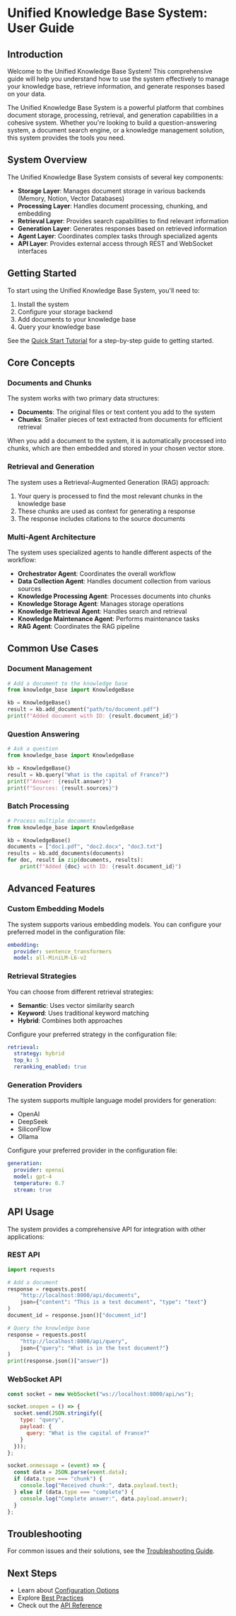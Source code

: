 # Unified Knowledge Base System: User Guide

## Introduction

Welcome to the Unified Knowledge Base System! This comprehensive guide will help you understand how to use the system effectively to manage your knowledge base, retrieve information, and generate responses based on your data.

The Unified Knowledge Base System is a powerful platform that combines document storage, processing, retrieval, and generation capabilities in a cohesive system. Whether you're looking to build a question-answering system, a document search engine, or a knowledge management solution, this system provides the tools you need.

## System Overview

The Unified Knowledge Base System consists of several key components:

- **Storage Layer**: Manages document storage in various backends (Memory, Notion, Vector Databases)
- **Processing Layer**: Handles document processing, chunking, and embedding
- **Retrieval Layer**: Provides search capabilities to find relevant information
- **Generation Layer**: Generates responses based on retrieved information
- **Agent Layer**: Coordinates complex tasks through specialized agents
- **API Layer**: Provides external access through REST and WebSocket interfaces

## Getting Started

To start using the Unified Knowledge Base System, you'll need to:

1. Install the system
2. Configure your storage backend
3. Add documents to your knowledge base
4. Query your knowledge base

See the [Quick Start Tutorial](quick_start_tutorial.md) for a step-by-step guide to getting started.

## Core Concepts

### Documents and Chunks

The system works with two primary data structures:

- **Documents**: The original files or text content you add to the system
- **Chunks**: Smaller pieces of text extracted from documents for efficient retrieval

When you add a document to the system, it is automatically processed into chunks, which are then embedded and stored in your chosen vector store.

### Retrieval and Generation

The system uses a Retrieval-Augmented Generation (RAG) approach:

1. Your query is processed to find the most relevant chunks in the knowledge base
2. These chunks are used as context for generating a response
3. The response includes citations to the source documents

### Multi-Agent Architecture

The system uses specialized agents to handle different aspects of the workflow:

- **Orchestrator Agent**: Coordinates the overall workflow
- **Data Collection Agent**: Handles document collection from various sources
- **Knowledge Processing Agent**: Processes documents into chunks
- **Knowledge Storage Agent**: Manages storage operations
- **Knowledge Retrieval Agent**: Handles search and retrieval
- **Knowledge Maintenance Agent**: Performs maintenance tasks
- **RAG Agent**: Coordinates the RAG pipeline

## Common Use Cases

### Document Management

```python
# Add a document to the knowledge base
from knowledge_base import KnowledgeBase

kb = KnowledgeBase()
result = kb.add_document("path/to/document.pdf")
print(f"Added document with ID: {result.document_id}")
```

### Question Answering

```python
# Ask a question
from knowledge_base import KnowledgeBase

kb = KnowledgeBase()
result = kb.query("What is the capital of France?")
print(f"Answer: {result.answer}")
print(f"Sources: {result.sources}")
```

### Batch Processing

```python
# Process multiple documents
from knowledge_base import KnowledgeBase

kb = KnowledgeBase()
documents = ["doc1.pdf", "doc2.docx", "doc3.txt"]
results = kb.add_documents(documents)
for doc, result in zip(documents, results):
    print(f"Added {doc} with ID: {result.document_id}")
```

## Advanced Features

### Custom Embedding Models

The system supports various embedding models. You can configure your preferred model in the configuration file:

```yaml
embedding:
  provider: sentence_transformers
  model: all-MiniLM-L6-v2
```

### Retrieval Strategies

You can choose from different retrieval strategies:

- **Semantic**: Uses vector similarity search
- **Keyword**: Uses traditional keyword matching
- **Hybrid**: Combines both approaches

Configure your preferred strategy in the configuration file:

```yaml
retrieval:
  strategy: hybrid
  top_k: 5
  reranking_enabled: true
```

### Generation Providers

The system supports multiple language model providers for generation:

- OpenAI
- DeepSeek
- SiliconFlow
- Ollama

Configure your preferred provider in the configuration file:

```yaml
generation:
  provider: openai
  model: gpt-4
  temperature: 0.7
  stream: true
```

## API Usage

The system provides a comprehensive API for integration with other applications:

### REST API

```python
import requests

# Add a document
response = requests.post(
    "http://localhost:8000/api/documents",
    json={"content": "This is a test document", "type": "text"}
)
document_id = response.json()["document_id"]

# Query the knowledge base
response = requests.post(
    "http://localhost:8000/api/query",
    json={"query": "What is in the test document?"}
)
print(response.json()["answer"])
```

### WebSocket API

```javascript
const socket = new WebSocket("ws://localhost:8000/api/ws");

socket.onopen = () => {
  socket.send(JSON.stringify({
    type: "query",
    payload: {
      query: "What is the capital of France?"
    }
  }));
};

socket.onmessage = (event) => {
  const data = JSON.parse(event.data);
  if (data.type === "chunk") {
    console.log("Received chunk:", data.payload.text);
  } else if (data.type === "complete") {
    console.log("Complete answer:", data.payload.answer);
  }
};
```

## Troubleshooting

For common issues and their solutions, see the [Troubleshooting Guide](troubleshooting_guide.md).

## Next Steps

- Learn about [Configuration Options](configuration_guide.md)
- Explore [Best Practices](best_practices_guide.md)
- Check out the [API Reference](api_reference.md)